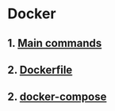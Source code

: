 # Docker

## 1. [Main commands](commands.md)
## 2. [Dockerfile](dockerfile.md)
## 2. [docker-compose](docker-compose.md)